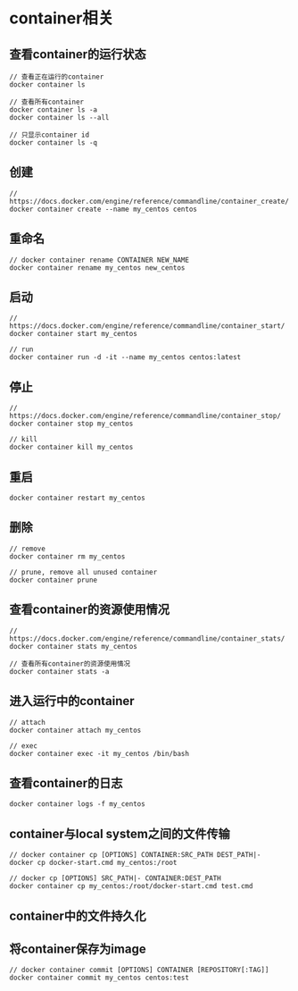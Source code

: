 # container相关

## 查看container的运行状态

```
// 查看正在运行的container
docker container ls

// 查看所有container
docker container ls -a
docker container ls --all

// 只显示container id
docker container ls -q
```

## 创建

```
// https://docs.docker.com/engine/reference/commandline/container_create/
docker container create --name my_centos centos
```

## 重命名

```
// docker container rename CONTAINER NEW_NAME
docker container rename my_centos new_centos
```

## 启动

```
// https://docs.docker.com/engine/reference/commandline/container_start/
docker container start my_centos

// run
docker container run -d -it --name my_centos centos:latest
```

## 停止

```
// https://docs.docker.com/engine/reference/commandline/container_stop/
docker container stop my_centos

// kill
docker container kill my_centos
```

## 重启

```
docker container restart my_centos
```

## 删除

```
// remove
docker container rm my_centos

// prune, remove all unused container
docker container prune
```

## 查看container的资源使用情况

```
// https://docs.docker.com/engine/reference/commandline/container_stats/
docker container stats my_centos

// 查看所有container的资源使用情况
docker container stats -a
```

## 进入运行中的container

```
// attach
docker container attach my_centos

// exec
docker container exec -it my_centos /bin/bash
```

## 查看container的日志

```
docker container logs -f my_centos
```

## container与local system之间的文件传输

```
// docker container cp [OPTIONS] CONTAINER:SRC_PATH DEST_PATH|-
docker cp docker-start.cmd my_centos:/root

// docker cp [OPTIONS] SRC_PATH|- CONTAINER:DEST_PATH
docker container cp my_centos:/root/docker-start.cmd test.cmd
```

## container中的文件持久化

## 将container保存为image

```
// docker container commit [OPTIONS] CONTAINER [REPOSITORY[:TAG]]
docker container commit my_centos centos:test
```